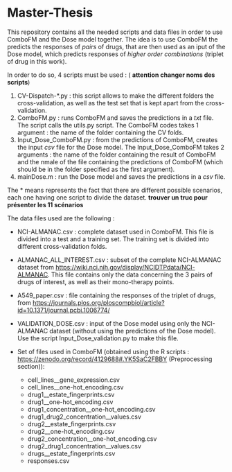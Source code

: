 # Master-Thesis

This repository contains all the needed scripts and data files in order to use ComboFM and the Dose model together. The idea is to use ComboFM the predicts the responses of *pairs* of drugs, that are then used as an iput of the Dose model, which predicts responses of *higher order combinations* (triplet of drug in this work). 

In order to do so, 4 scripts must be used : ( **attention changer noms des scripts**)
  1) CV-Dispatch-*.py : this script allows to make the different folders the cross-validation, as well as the test set that is kept apart from the cross-validation.
  2) ComboFM.py : runs ComboFM and saves the predictions in a *txt* file. The script calls the utils.py script.
  The ComboFM codes takes 1 argument : the name of the folder containing the CV folds. 
  4) Input_Dose_ComboFM.py : from the predictions of ComboFM, creates the input *csv* file for the Dose model.
  The Input_Dose_ComboFM takes 2 arguments : the name of the folder containing the result of ComboFM and the nmale of the file containing the predictions of ComboFM (which should be in the folder specified as the first argument).
  6) mainDose.m :  run the Dose model and saves the predictions in a *csv* file.

The * means represents the fact that there are different possible scenarios, each one having one script to divide the dataset. **trouver un truc pour présenter les 11 scénarios**

The data files used are the following : 

  - NCI-ALMANAC.csv : complete dataset used in ComboFM. This file is divided into a test and a training set. The training set is divided into different cross-validation folds.
  - ALMANAC_ALL_INTEREST.csv : subset of the complete NCI-ALMANAC dataset from https://wiki.nci.nih.gov/display/NCIDTPdata/NCI-ALMANAC. This file contains only the data concerning the 3 pairs of drugs of interest, as well as their mono-therapy points.
  - A549_paper.csv : file containing the responses of the triplet of drugs, from https://journals.plos.org/ploscompbiol/article?id=10.1371/journal.pcbi.1006774/
  - VALIDATION_DOSE.csv : input of the Dose model using only the NCI-ALMANAC dataset (without using the predictions of the Dose model). Use the script Input_Dose_validation.py to make this file.
  - Set of files used in ComboFM (obtained using the R scripts : https://zenodo.org/record/4129688#.YK5SaC2FBBY (Preprocessing section)):
    
    -  cell_lines__gene_expression.csv
    -  cell_lines__one-hot_encoding.csv
    -  drug1__estate_fingerprints.csv
    -  drug1__one-hot_encoding.csv
    -  drug1_concentration__one-hot_encoding.csv
    -  drug1_drug2_concentration__values.csv
    -  drug2__estate_fingerprints.csv
    -  drug2__one-hot_encoding.csv
    -  drug2_concentration__one-hot_encoding.csv
    -  drug2_drug1_concentration__values.csv
    -  drugs__estate_fingerprints.csv
    -  responses.csv
